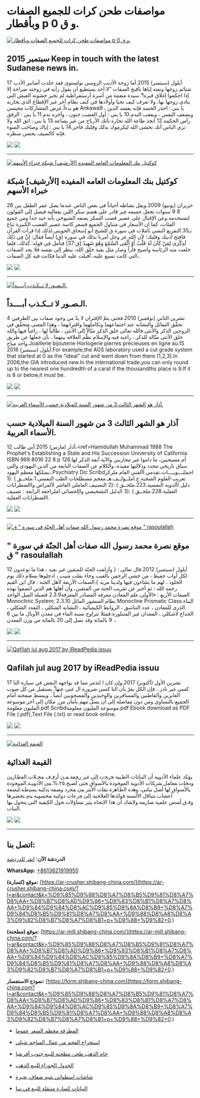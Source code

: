 # مواصفات طحن كرات للجميع الصفات وبأقطار p و ق 0.

<a href="https://swt.shibang-china.com/?l=ar&img&k=%D9%85%D9%88%D8%A7%D8%B5%D9%81%D8%A7%D8%AA+%D8%B7%D8%AD%D9%86+%D9%83%D8%B1%D8%A7%D8%AA+%D9%84%D9%84%D8%AC%D9%85%D9%8A%D8%B9+%D8%A7%D9%84%D8%B5%D9%81%D8%A7%D8%AA+%D9%88%D8%A8%D8%A3%D9%82%D8%B7%D8%A7%D8%B1+p+%D9%88+%D9%82+0." target="_blank">![مواصفات طحن كرات للجميع الصفات وبأقطار p و ق 0.](http://static.shibang-china.com/all-800x300/814.jpg)</a>

## سبتمبر 2015 Keep in touch with the latest Sudanese news in.
17 أيلول (سبتمبر) 2015.أما زوجة الأديب الروسي تولستوي فقد خلدت أضابير الأدب شتائم زوجها ونعته إياها بأقبح الصفات “لا أحد يستطيع أن يقول رأيه في زوجته صراحة إلا إذا احكموا إغلاق قبره!”.سيدة منعمة من أسرة أرستقراطية لم تخبر خشونة العيش التي ينادي زوجها بها، ولا تعرف كيف تحيا وأولادها في كنف نظام آخر غير الإقطاع الذي يحاربه هو بدءاً.عرض المشاركات محيسن Ankawa9 يا بني : احذر الحسد فإنه يفسد الدين ، ويضعف النفس ، ويعقب الندم.10 يا بني : أول الغضب جنون ، وآخره ندم.11 يا بني : الرفق رأس الحكمة.12 اتخذ طاعة الله تجارة تأتك الأرباح من غير بضاعة.13 يا بني : اتق الله ولا تري الناس أنك تخشى الله ليكرموك بذلك وقلبك فاجر.14 يا بني : إياك وصاحب السوء فإنه كالسيف يحسن منظره.


<a href="https://whatsapp.shibangsoft.com/WhatsApp.php" target="_blank" title="WhatsApp">![](http://static.shibang-china.com/icon/whatsapp.png)</a> <a href="https://swt.shibang-china.com/?l=ar&icon&k=%D9%85%D9%88%D8%A7%D8%B5%D9%81%D8%A7%D8%AA+%D8%B7%D8%AD%D9%86+%D9%83%D8%B1%D8%A7%D8%AA+%D9%84%D9%84%D8%AC%D9%85%D9%8A%D8%B9+%D8%A7%D9%84%D8%B5%D9%81%D8%A7%D8%AA+%D9%88%D8%A8%D8%A3%D9%82%D8%B7%D8%A7%D8%B1+p+%D9%88+%D9%82+0." target="_blank">![](http://static.shibang-china.com/icon/chat-ar.png)</a>

---

<a href="https://swt.shibang-china.com/?l=ar&img&k=%D9%85%D9%88%D8%A7%D8%B5%D9%81%D8%A7%D8%AA+%D8%B7%D8%AD%D9%86+%D9%83%D8%B1%D8%A7%D8%AA+%D9%84%D9%84%D8%AC%D9%85%D9%8A%D8%B9+%D8%A7%D9%84%D8%B5%D9%81%D8%A7%D8%AA+%D9%88%D8%A8%D8%A3%D9%82%D8%B7%D8%A7%D8%B1+p+%D9%88+%D9%82+0." target="_blank">![كوكتيل بنك المعلومات العامه المفيده [الأرشيف] شبكة خبراء الأسهم](http://static.shibang-china.com/all-800x300/1127.jpg)</a>

## كوكتيل بنك المعلومات العامه المفيده [الأرشيف] شبكة خبراء الأسهم
26 حزيران (يونيو) 2009.ويقل نشاطه أحياناً في بعض الناس عندما يصل عمر الطفل بين 8 9 سنوات تجعل جسمه غير قادر على هضم سكر اللبن بفعالية فيصل إلى القولون لتستخدمه.وعن الإقبال على عصير قصب السكر يصفه الشيوخي بأنه جيد جدا ومن جميع الفئات، كما ان الأسعار في متناول الجميع فسعر كاسة عصير القصب الكبيرة تباع بـ35.التفريغ النصي تأملات في سورة ق للشيخ أبو إسحاق الحويني.لذلك إذا قرأت القرآن فافتح أذنيك وقلبك؛ لأن الله عز وجل أمرنا بذلك في سورة (ق) أيضاً فقال: إِنَّ فِي ذَلِكَ لَذِكْرَى لِمَنْ كَانَ لَهُ قَلْبٌ أَوْ أَلْقَى السَّمْعَ وَهُوَ شَهِيدٌ [ق:37] فتأمل في قوله:.كذلك، فلما خلعت منه الرئاسة وأصبح فأراً وصار مثل بقية خلق الله، ينظر إلى نفسه فلا يجد الصفات التي كانت تسبغ عليه، أقبلت عليه الدنيا فكانت فيه كل الصفات،.


<a href="https://whatsapp.shibangsoft.com/WhatsApp.php" target="_blank" title="WhatsApp">![](http://static.shibang-china.com/icon/whatsapp.png)</a> <a href="https://swt.shibang-china.com/?l=ar&icon&k=%D9%85%D9%88%D8%A7%D8%B5%D9%81%D8%A7%D8%AA+%D8%B7%D8%AD%D9%86+%D9%83%D8%B1%D8%A7%D8%AA+%D9%84%D9%84%D8%AC%D9%85%D9%8A%D8%B9+%D8%A7%D9%84%D8%B5%D9%81%D8%A7%D8%AA+%D9%88%D8%A8%D8%A3%D9%82%D8%B7%D8%A7%D8%B1+p+%D9%88+%D9%82+0." target="_blank">![](http://static.shibang-china.com/icon/chat-ar.png)</a>

---

<a href="https://swt.shibang-china.com/?l=ar&img&k=%D9%85%D9%88%D8%A7%D8%B5%D9%81%D8%A7%D8%AA+%D8%B7%D8%AD%D9%86+%D9%83%D8%B1%D8%A7%D8%AA+%D9%84%D9%84%D8%AC%D9%85%D9%8A%D8%B9+%D8%A7%D9%84%D8%B5%D9%81%D8%A7%D8%AA+%D9%88%D8%A8%D8%A3%D9%82%D8%B7%D8%A7%D8%B1+p+%D9%88+%D9%82+0." target="_blank">![الـصـور لا تــكـذب أبــــداً.](http://static.shibang-china.com/all-800x300/1417.jpg)</a>

## الـصـور لا تــكـذب أبــــداً.
4 تشرين الثاني (نوفمبر) 2010.فحتى يتمّ الإقتران لا بدّ من وجود صفات بين الطرفين تحقّق التماثل والتشابه عند اجتماعهما وتكاملهما واقترانهما ، وهذا المعنى متحقّق في الزوجين الذكر والأنثى.فالله تعالى خلق الذكر ميّالاً إلى الأنثى ، طالباً لها ، راغباً فيها.والله خلق الأنثى ميّالة للذكر ، راغبة فيه.والإسلام نظّم العلاقة بينهما ، بأن جعلها عن طريق واحد مباح.Joaillerie bijouterie Horlogerie pierres précieuses en ligne au.15 أيلول (سبتمبر) 2016.For example,the AGS laboratory used a cut grade system that started at 0 as the “ideal” cut and went down from there (1,2,3).In 2006,the GIA introduced new.In the international trade,you can only round up to the nearest one hundredth of a carat if the thousandths place is 9.If it is 8 or below,it must be.


<a href="https://whatsapp.shibangsoft.com/WhatsApp.php" target="_blank" title="WhatsApp">![](http://static.shibang-china.com/icon/whatsapp.png)</a> <a href="https://swt.shibang-china.com/?l=ar&icon&k=%D9%85%D9%88%D8%A7%D8%B5%D9%81%D8%A7%D8%AA+%D8%B7%D8%AD%D9%86+%D9%83%D8%B1%D8%A7%D8%AA+%D9%84%D9%84%D8%AC%D9%85%D9%8A%D8%B9+%D8%A7%D9%84%D8%B5%D9%81%D8%A7%D8%AA+%D9%88%D8%A8%D8%A3%D9%82%D8%B7%D8%A7%D8%B1+p+%D9%88+%D9%82+0." target="_blank">![](http://static.shibang-china.com/icon/chat-ar.png)</a>

---

<a href="https://swt.shibang-china.com/?l=ar&img&k=%D9%85%D9%88%D8%A7%D8%B5%D9%81%D8%A7%D8%AA+%D8%B7%D8%AD%D9%86+%D9%83%D8%B1%D8%A7%D8%AA+%D9%84%D9%84%D8%AC%D9%85%D9%8A%D8%B9+%D8%A7%D9%84%D8%B5%D9%81%D8%A7%D8%AA+%D9%88%D8%A8%D8%A3%D9%82%D8%B7%D8%A7%D8%B1+p+%D9%88+%D9%82+0." target="_blank">![آذار هو الشهر الثالث 3 من شهور السنة الميلادية حسب الأسماء العربية.](http://static.shibang-china.com/all-800x300/538.jpg)</a>

## آذار هو الشهر الثالث 3 من شهور السنة الميلادية حسب الأسماء العربية.
12 آذار (مارس) 2015.أبي طالب،&lt;ref&gt;Hamidullah Muhammad 1988 The Prophet&#39;s Establishing a State and His Succession University of California ISBN 969 8016 22 8 p 126.أم مسيحيين، ما داموا غير محاربين والآية آنفة الذكر لها سياق تاريخي محدد ودلالتها مقيدة، والكلام عن الصفات النابعة من الدين اليهودي والتي يمتلكها معظم اليهود،.Psychiatry Dic Scribdاحملتـــويــــات.تقدمي األمني العام ملركز تعريب العلوم الصحية.ج.املــؤلــف.هـ.معجم مصطلحات الطب النفسي.1.ملحــق ) :(1 دليل األدوية النفسية.223.ملحــق ) :(2 التصنيف العاملي العاشر لألمراض واالضطرابات العقلية.228.ملحــق ) :(3 الدليل التشخيصي واإلحصائي املراجعة الرابعة : تصنيف االضطرابات العقلية.


<a href="https://whatsapp.shibangsoft.com/WhatsApp.php" target="_blank" title="WhatsApp">![](http://static.shibang-china.com/icon/whatsapp.png)</a> <a href="https://swt.shibang-china.com/?l=ar&icon&k=%D9%85%D9%88%D8%A7%D8%B5%D9%81%D8%A7%D8%AA+%D8%B7%D8%AD%D9%86+%D9%83%D8%B1%D8%A7%D8%AA+%D9%84%D9%84%D8%AC%D9%85%D9%8A%D8%B9+%D8%A7%D9%84%D8%B5%D9%81%D8%A7%D8%AA+%D9%88%D8%A8%D8%A3%D9%82%D8%B7%D8%A7%D8%B1+p+%D9%88+%D9%82+0." target="_blank">![](http://static.shibang-china.com/icon/chat-ar.png)</a>

---

<a href="https://swt.shibang-china.com/?l=ar&img&k=%D9%85%D9%88%D8%A7%D8%B5%D9%81%D8%A7%D8%AA+%D8%B7%D8%AD%D9%86+%D9%83%D8%B1%D8%A7%D8%AA+%D9%84%D9%84%D8%AC%D9%85%D9%8A%D8%B9+%D8%A7%D9%84%D8%B5%D9%81%D8%A7%D8%AA+%D9%88%D8%A8%D8%A3%D9%82%D8%B7%D8%A7%D8%B1+p+%D9%88+%D9%82+0." target="_blank">![موقع نصرة محمد رسول الله صفات أهل الجنّة في سورة &quot; ق &quot; rasoulallah](http://static.shibang-china.com/all-800x300/1376.jpg)</a>

## موقع نصرة محمد رسول الله صفات أهل الجنّة في سورة &quot; ق &quot; rasoulallah
12 أيلول (سبتمبر) 2012.قال تعالى : { وأزلفت الجنّة للمتقين غير بعيد ، هذا ما توعدون لكل أواب حفيظ ، من خشي الرحمن بالغيب وجاء بقلب منيب ، ادخلوها بسلام ذلك يوم الخلود ، لهم ما يشاءون فيها ولدينا مزيد }.الصفات الأربعة لأهل الجنة : قال ابن القيم رحمه الله : ثم أخبر عن تقريب الجنة من المتقين، وأن أهلها هم الذين اتصفوا بهذه الصفات الأربع : «الأولى.علم المعادن معرفة المصادر المعرفة2.3.9 فصيلة الميل الواحد Monoclinic System; 2.3.10 نظام المنشور المائل Monocline Prismatic Class.البناء الذري للمعادن ، عدد التناسق ، الروابط الكيميائية ، التشابه الشكلي ، التعدد الشكلي ، الخداع لاشكلي ، المعدان غير المتبلورة.فمثلا تتراوح نسبة الماء في معدن الأوبال ما بين 6 ، 9 بالمائة وقد تصل إلى 20 بالمائة من وزن المعدن.


<a href="https://whatsapp.shibangsoft.com/WhatsApp.php" target="_blank" title="WhatsApp">![](http://static.shibang-china.com/icon/whatsapp.png)</a> <a href="https://swt.shibang-china.com/?l=ar&icon&k=%D9%85%D9%88%D8%A7%D8%B5%D9%81%D8%A7%D8%AA+%D8%B7%D8%AD%D9%86+%D9%83%D8%B1%D8%A7%D8%AA+%D9%84%D9%84%D8%AC%D9%85%D9%8A%D8%B9+%D8%A7%D9%84%D8%B5%D9%81%D8%A7%D8%AA+%D9%88%D8%A8%D8%A3%D9%82%D8%B7%D8%A7%D8%B1+p+%D9%88+%D9%82+0." target="_blank">![](http://static.shibang-china.com/icon/chat-ar.png)</a>

---

<a href="https://swt.shibang-china.com/?l=ar&img&k=%D9%85%D9%88%D8%A7%D8%B5%D9%81%D8%A7%D8%AA+%D8%B7%D8%AD%D9%86+%D9%83%D8%B1%D8%A7%D8%AA+%D9%84%D9%84%D8%AC%D9%85%D9%8A%D8%B9+%D8%A7%D9%84%D8%B5%D9%81%D8%A7%D8%AA+%D9%88%D8%A8%D8%A3%D9%82%D8%B7%D8%A7%D8%B1+p+%D9%88+%D9%82+0." target="_blank">![Qafilah jul aug 2017 by iReadPedia issuu](http://static.shibang-china.com/all-800x300/82.jpg)</a>

## Qafilah jul aug 2017 by iReadPedia issuu
17 تشرين الأول (أكتوبر) 2017.وإن كان ا لتذمر مما قد يواجهه البعض في سيارة التا كسي غير نادر ، فإن الكل يقرّ بأن التا كسي ضرورة ال غنى عنها.ِّ يستقبل من كل صوب العابرين والقاطنين والمسافرين والوحيدين والمصحوبين أيضاً ، ويبسط صفحته أمام الجميع بالتساوي ومن دون مفاضلة إلى أن يسلّ مهم بأمان من ٍ مكان إلى آخر.موسوعة المليون معلومة.pdf Scribdموسوعة المليون معلومة.pdf Ebook download as PDF File (.pdf),Text File (.txt) or read book online.


<a href="https://whatsapp.shibangsoft.com/WhatsApp.php" target="_blank" title="WhatsApp">![](http://static.shibang-china.com/icon/whatsapp.png)</a> <a href="https://swt.shibang-china.com/?l=ar&icon&k=%D9%85%D9%88%D8%A7%D8%B5%D9%81%D8%A7%D8%AA+%D8%B7%D8%AD%D9%86+%D9%83%D8%B1%D8%A7%D8%AA+%D9%84%D9%84%D8%AC%D9%85%D9%8A%D8%B9+%D8%A7%D9%84%D8%B5%D9%81%D8%A7%D8%AA+%D9%88%D8%A8%D8%A3%D9%82%D8%B7%D8%A7%D8%B1+p+%D9%88+%D9%82+0." target="_blank">![](http://static.shibang-china.com/icon/chat-ar.png)</a>

---

<a href="https://swt.shibang-china.com/?l=ar&img&k=%D9%85%D9%88%D8%A7%D8%B5%D9%81%D8%A7%D8%AA+%D8%B7%D8%AD%D9%86+%D9%83%D8%B1%D8%A7%D8%AA+%D9%84%D9%84%D8%AC%D9%85%D9%8A%D8%B9+%D8%A7%D9%84%D8%B5%D9%81%D8%A7%D8%AA+%D9%88%D8%A8%D8%A3%D9%82%D8%B7%D8%A7%D8%B1+p+%D9%88+%D9%82+0." target="_blank">![اﻟﻘﻴﻤﺔ اﻟﻐﺬاﺋﻴﺔ](http://static.shibang-china.com/all-800x300/352.jpg)</a>

## اﻟﻘﻴﻤﺔ اﻟﻐﺬاﺋﻴﺔ
ﻴﺅﻜﺩ ﻋﻠﻤﺎﺀ ﺍﻷﺩﻭﻴﺔ ﺃﻥ ﺍﻟﻨﺒﺎﺘﺎﺕ ﺍﻟﻁﺒﻴﺔ ﺨﺭﺠﺕ ﺇﻟﻰ ﻏﻴﺭ ﺭﺠﻌﺔ.ﻤـﻥ ﺃﺭﻓـﻑ ﻤﺤـﻼﺕ.ﺍﻟﻌﻁﺎﺭﻴﻥ ﻭﺩﺨﻠﺕ ﻤﻌﺎﻤل ﺸﺭﻜﺎﺕ ﺍﻷﺩﻭﻴﺔ ﺍﻟﻤﻭﺠﻭﺩﺓ ﺒﺎﻷﺴﻭﺍﻕ ﺤﺘﻰ ﺃﺼﺒﺢ.٢٥.%.ﻤﻥ ﺍﻷﺩﻭﻴـﺔ.ﺍﻟﻤﻭﺠﻭﺩﺓ ﺒﺎﻷﺴﻭﺍﻕ ﻟﻬﺎ ﺃﺼل ﻨﺒﺎﺘﻲ، ﻭﻫﺫﻩ ﺍﻟﻅﺎﻫﺭﺓ ﻨﻘﻠﺕ ﺍﻷﻤﺭ ﻤﻥ ﻤﺠﺭﺩ ﻭﺼﻔﺔ ﺒﺩﺍﺌﻴﺔ ﺒﺴﻴﻁﺔ.ﻟﺒﻀﻌﺔ ﺃﻋﺸﺎﺏ ﺘﺘﻨﺎﻗل ﺍﻷﻟﺴﻨﺔ ﻓﻭﺍﺌﺩﻫﺎ ﺍﻟﻌﻼﺠﻴﺔ ﺇﻟﻰ ﺠﺭﻋﺎﺕ ﺩﻭﺍﺌﻴﺔ ﻤﺤﺴﻭﺒﺔ ﻴﺘﻡ ﺘﺤﻀﻴﺭﻫﺎ ﻭﻓ.ﻕ.ﺃﺴﺱ ﻋﻠﻤﻴﺔ ﺼﺎﺭﻤﺔ.ﻭﻻﺸﻙ ﺃﻥ ﻫﺫﺍ ﺍﻻﺘﺠﺎﻩ ﻴﺜﻴﺭ ﺘﺴﺎﺅﻻﺕ ﺤﻭل ﺍﻟﻜﻴﻔﻴﺔ ﺍﻟﺘﻲ ﻴﺘﺤﻭل ﺒﻬﺎ ﺍﻟﻨﺒﺎﺕ.

<a href="https://whatsapp.shibangsoft.com/WhatsApp.php" target="_blank" title="WhatsApp">![](http://static.shibang-china.com/icon/whatsapp.png)</a> <a href="https://swt.shibang-china.com/?l=ar&icon&k=%D9%85%D9%88%D8%A7%D8%B5%D9%81%D8%A7%D8%AA+%D8%B7%D8%AD%D9%86+%D9%83%D8%B1%D8%A7%D8%AA+%D9%84%D9%84%D8%AC%D9%85%D9%8A%D8%B9+%D8%A7%D9%84%D8%B5%D9%81%D8%A7%D8%AA+%D9%88%D8%A8%D8%A3%D9%82%D8%B7%D8%A7%D8%B1+p+%D9%88+%D9%82+0." target="_blank">![](http://static.shibang-china.com/icon/chat-ar.png)</a>

---
## اتصل بنا:

**الدردشة الآن:** [انقر للدردشة](https://swt.shibang-china.com?l=ar&contact&k=%D9%85%D9%88%D8%A7%D8%B5%D9%81%D8%A7%D8%AA+%D8%B7%D8%AD%D9%86+%D9%83%D8%B1%D8%A7%D8%AA+%D9%84%D9%84%D8%AC%D9%85%D9%8A%D8%B9+%D8%A7%D9%84%D8%B5%D9%81%D8%A7%D8%AA+%D9%88%D8%A8%D8%A3%D9%82%D8%B7%D8%A7%D8%B1+p+%D9%88+%D9%82+0.)

**WhatsApp:**  [+8613621919955](https://whatsapp.shibangsoft.com/WhatsApp.php)

**موقع (كسارة):** [https://ar-crusher.shibang-china.com/](https://ar-crusher.shibang-china.com/?l=ar&contact&k=%D9%85%D9%88%D8%A7%D8%B5%D9%81%D8%A7%D8%AA+%D8%B7%D8%AD%D9%86+%D9%83%D8%B1%D8%A7%D8%AA+%D9%84%D9%84%D8%AC%D9%85%D9%8A%D8%B9+%D8%A7%D9%84%D8%B5%D9%81%D8%A7%D8%AA+%D9%88%D8%A8%D8%A3%D9%82%D8%B7%D8%A7%D8%B1+p+%D9%88+%D9%82+0.)

**موقع (مطحنة):** [https://ar-mill.shibang-china.com/](https://ar-mill.shibang-china.com/?l=ar&contact&k=%D9%85%D9%88%D8%A7%D8%B5%D9%81%D8%A7%D8%AA+%D8%B7%D8%AD%D9%86+%D9%83%D8%B1%D8%A7%D8%AA+%D9%84%D9%84%D8%AC%D9%85%D9%8A%D8%B9+%D8%A7%D9%84%D8%B5%D9%81%D8%A7%D8%AA+%D9%88%D8%A8%D8%A3%D9%82%D8%B7%D8%A7%D8%B1+p+%D9%88+%D9%82+0.)

**نموذج الاستفسار:** [https://form.shibang-china.com](https://form.shibang-china.com?l=ar&contact&k=%D9%85%D9%88%D8%A7%D8%B5%D9%81%D8%A7%D8%AA+%D8%B7%D8%AD%D9%86+%D9%83%D8%B1%D8%A7%D8%AA+%D9%84%D9%84%D8%AC%D9%85%D9%8A%D8%B9+%D8%A7%D9%84%D8%B5%D9%81%D8%A7%D8%AA+%D9%88%D8%A8%D8%A3%D9%82%D8%B7%D8%A7%D8%B1+p+%D9%88+%D9%82+0.)

* [المطرقة محطم السعر عموما](../24/%D8%A7%D9%84%D9%85%D8%B7%D8%B1%D9%82%D8%A9%20%D9%85%D8%AD%D8%B7%D9%85%20%D8%A7%D9%84%D8%B3%D8%B9%D8%B1%20%D8%B9%D9%85%D9%88%D9%85%D8%A7.md)

* [استخراج الفحم من عمال المناجم شيلي](../24/%D8%A7%D8%B3%D8%AA%D8%AE%D8%B1%D8%A7%D8%AC%20%D8%A7%D9%84%D9%81%D8%AD%D9%85%20%D9%85%D9%86%20%D8%B9%D9%85%D8%A7%D9%84%20%D8%A7%D9%84%D9%85%D9%86%D8%A7%D8%AC%D9%85%20%D8%B4%D9%8A%D9%84%D9%8A.md)

* [خام الذهب طحن مطحنة للبيع جنوب أفريقيا](../23/%D8%AE%D8%A7%D9%85%20%D8%A7%D9%84%D8%B0%D9%87%D8%A8%20%D8%B7%D8%AD%D9%86%20%D9%85%D8%B7%D8%AD%D9%86%D8%A9%20%D9%84%D9%84%D8%A8%D9%8A%D8%B9%20%D8%AC%D9%86%D9%88%D8%A8%20%D8%A3%D9%81%D8%B1%D9%8A%D9%82%D9%8A%D8%A7.md)

* [الجدول الجوزاء للبيع الذهب](../23/%D8%A7%D9%84%D8%AC%D8%AF%D9%88%D9%84%20%D8%A7%D9%84%D8%AC%D9%88%D8%B2%D8%A7%D8%A1%20%D9%84%D9%84%D8%A8%D9%8A%D8%B9%20%D8%A7%D9%84%D8%B0%D9%87%D8%A8.md)

* [شاشات اسطواني شبه ضفاف بحيرة](../25/%D8%B4%D8%A7%D8%B4%D8%A7%D8%AA%20%D8%A7%D8%B3%D8%B7%D9%88%D8%A7%D9%86%D9%8A%20%D8%B4%D8%A8%D9%87%20%D8%B6%D9%81%D8%A7%D9%81%20%D8%A8%D8%AD%D9%8A%D8%B1%D8%A9.md)

* [النباتات كسارة متنقلة للبيع في سا](../25/%D8%A7%D9%84%D9%86%D8%A8%D8%A7%D8%AA%D8%A7%D8%AA%20%D9%83%D8%B3%D8%A7%D8%B1%D8%A9%20%D9%85%D8%AA%D9%86%D9%82%D9%84%D8%A9%20%D9%84%D9%84%D8%A8%D9%8A%D8%B9%20%D9%81%D9%8A%20%D8%B3%D8%A7.md)